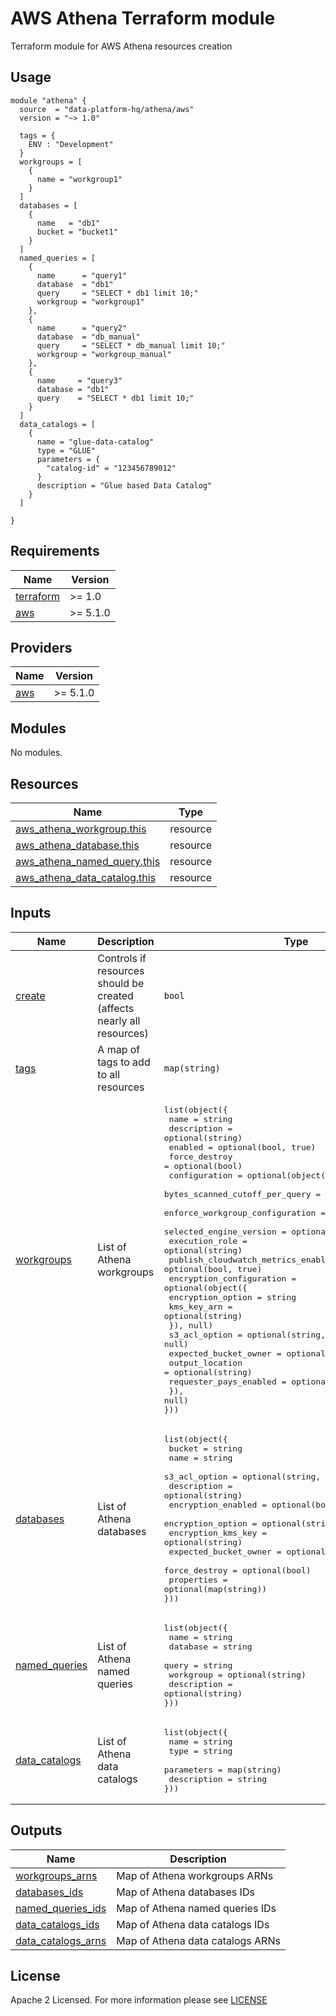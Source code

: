 # AWS Athena Terraform module
Terraform module for AWS Athena resources creation

## Usage

```hcl
module "athena" {
  source  = "data-platform-hq/athena/aws"
  version = "~> 1.0"
  
  tags = {
    ENV : "Development"
  }
  workgroups = [
    {
      name = "workgroup1"
    }
  ]
  databases = [
    {
      name   = "db1"
      bucket = "bucket1"
    }
  ]
  named_queries = [
    {
      name      = "query1"
      database  = "db1"
      query     = "SELECT * db1 limit 10;"
      workgroup = "workgroup1"
    },
    {
      name      = "query2"
      database  = "db_manual"
      query     = "SELECT * db_manual limit 10;"
      workgroup = "workgroup_manual"
    },
    {
      name     = "query3"
      database = "db1"
      query    = "SELECT * db1 limit 10;"
    }
  ]
  data_catalogs = [
    {
      name = "glue-data-catalog"
      type = "GLUE"
      parameters = {
        "catalog-id" = "123456789012"
      }
      description = "Glue based Data Catalog"
    }
  ]

}
```

<!-- BEGIN_TF_DOCS -->
## Requirements

| Name                                                                        | Version  |
|-----------------------------------------------------------------------------|----------|
| <a name="requirement_terraform"></a> [terraform](#requirement\_terraform)   | >= 1.0   |
| <a name="requirement_aws"></a> [aws](#requirement\_aws)                     | >= 5.1.0 |

## Providers

| Name                                                | Version  |
|-----------------------------------------------------|----------|
| <a name="provider_aws"></a> [aws](#provider\_aws)   | >= 5.1.0 |

## Modules

No modules.

## Resources

| Name                                                                                                                            | Type     |
|---------------------------------------------------------------------------------------------------------------------------------|----------|
| [aws_athena_workgroup.this](https://registry.terraform.io/providers/hashicorp/aws/latest/docs/resources/athena_workgroup)       | resource |
| [aws_athena_database.this](https://registry.terraform.io/providers/hashicorp/aws/latest/docs/resources/athena_database)         | resource |
| [aws_athena_named_query.this](https://registry.terraform.io/providers/hashicorp/aws/latest/docs/resources/athena_named_query)   | resource |
| [aws_athena_data_catalog.this](https://registry.terraform.io/providers/hashicorp/aws/latest/docs/resources/athena_data_catalog) | resource |

## Inputs

| Name                                                                                                                         | Description                                                                     | Type                                                                                                                                                                                                                                                                                                                                                                                                                                                                                                                                                                                                                                                                                                                                                                                                                                                                                                                                                      | Default | Required |
|------------------------------------------------------------------------------------------------------------------------------|---------------------------------------------------------------------------------|-----------------------------------------------------------------------------------------------------------------------------------------------------------------------------------------------------------------------------------------------------------------------------------------------------------------------------------------------------------------------------------------------------------------------------------------------------------------------------------------------------------------------------------------------------------------------------------------------------------------------------------------------------------------------------------------------------------------------------------------------------------------------------------------------------------------------------------------------------------------------------------------------------------------------------------------------------------|---------|:--------:|
| <a name="input_create"></a> [create](#input\_create)                                                                         | Controls if resources should be created (affects nearly all resources)          | `bool`                                                                                                                                                                                                                                                                                                                                                                                                                                                                                                                                                                                                                                                                                                                                                                                                                                                                                                                                                    | `true`  |    no    |
| <a name="input_tags"></a> [tags](#input\_tags)                                                                               | A map of tags to add to all resources                                           | `map(string)`                                                                                                                                                                                                                                                                                                                                                                                                                                                                                                                                                                                                                                                                                                                                                                                                                                                                                                                                             | `{}`    |    no    |
| <a name="input_workgroups"></a> [workgroups](#input\_workgroups)                                                             | List of Athena workgroups                                                       | <pre>list(object({<br/>  name          = string<br/>  description   = optional(string)<br/>  enabled       = optional(bool, true)<br/>  force_destroy = optional(bool)<br/>  configuration = optional(object({<br/>    bytes_scanned_cutoff_per_query     = optional(number)<br/>    enforce_workgroup_configuration    = optional(bool, true)<br/>    selected_engine_version            = optional(string, "AUTO")<br/>    execution_role                     = optional(string)<br/>    publish_cloudwatch_metrics_enabled = optional(bool, true)<br/>    encryption_configuration = optional(object({<br/>      encryption_option = string<br/>      kms_key_arn       = optional(string)<br/>    }), null)<br/>    s3_acl_option          = optional(string, null)<br/>    expected_bucket_owner  = optional(string)<br/>    output_location        = optional(string)<br/>    requester_pays_enabled = optional(bool)<br/>  }), null)<br/>}))</pre> | `[]`    |    no    |
| <a name="input_databases"></a> [databases](#input\_databases)                                                                | List of Athena databases                                                        | <pre>list(object({<br/>  bucket                = string<br/>  name                  = string<br/>  s3_acl_option         = optional(string, null)<br/>  description           = optional(string)<br/>  encryption_enabled    = optional(bool, false)<br/>  encryption_option     = optional(string)<br/>  encryption_kms_key    = optional(string)<br/>  expected_bucket_owner = optional(string)<br/>  force_destroy         = optional(bool)<br/>  properties            = optional(map(string))<br/>}))</pre>                                                                                                                                                                                                                                                                                                                                                                                                                                          | `[]`    |    no    |
| <a name="input_named_queries"></a> [named\_queries](#input\_named\_queries)                                                  | List of Athena named queries                                                    | <pre>list(object({<br/>  name        = string<br/>  database    = string<br/>  query       = string<br/>  workgroup   = optional(string)<br/>  description = optional(string)<br/>}))</pre>                                                                                                                                                                                                                                                                                                                                                                                                                                                                                                                                                                                                                                                                                                                                                               | `[]`    |    no    |
| <a name="input_data_catalogs"></a> [data\_catalogs](#input\_data\_catalogs)                                                  | List of Athena data catalogs                                                    | <pre>list(object({<br/>  name        = string<br/>  type        = string<br/>  parameters  = map(string)<br/>  description = string<br/>}))</pre>                                                                                                                                                                                                                                                                                                                                                                                                                                                                                                                                                                                                                                                                                                                                                                                                         | `[]`    |    no    |

## Outputs

| Name                                                                                           | Description                      |
|------------------------------------------------------------------------------------------------|----------------------------------|
| <a name="output_workgroups_arns"></a> [workgroups\_arns](#output\_workgroups\_arns)            | Map of Athena workgroups ARNs    |
| <a name="output_databases_ids"></a> [databases\_ids](#output\_databases\_ids)                  | Map of Athena databases IDs      |
| <a name="output_named_queries_ids"></a> [named\_queries\_ids](#output\_named\_queries\_ids)    | Map of Athena named queries IDs  |
| <a name="output_data_catalogs_ids"></a> [data\_catalogs\_ids](#output\_data\_catalogs\_ids)    | Map of Athena data catalogs IDs  |
| <a name="output_data_catalogs_arns"></a> [data\_catalogs\_arns](#output\_data\_catalogs\_arns) | Map of Athena data catalogs ARNs |
<!-- END_TF_DOCS -->

## License

Apache 2 Licensed. For more information please see [LICENSE](https://github.com/data-platform-hq/terraform-azurerm-linux-web-app/tree/main/LICENSE)
